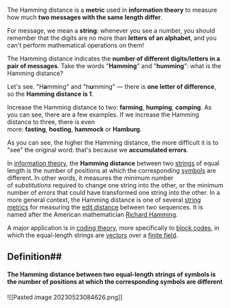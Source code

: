 The Hamming distance is a **metric** used in **information theory** to measure how much **two messages with the same length differ**.

For message, we mean a **string**: whenever you see a number, you should remember that the digits are no more than **letters of an alphabet**, and you can't perform mathematical operations on them!

The Hamming distance indicates the **number of different digits/letters in a pair of messages**. Take the words "**Hamming**" and "**humming**": what is the Hamming distance?

Let's see. "H**a**mming" and "h**u**mming" — there is **one letter of difference**, so the **Hamming distance is 1**.

Increase the Hamming distance to two: **farming**, **humping**, **camping**. As you can see, there are a few examples. If we increase the Hamming distance to three, there is even more: **fasting**, **hosting**, **hammock** or **Hamburg**.

As you can see, the higher the Hamming distance, the more difficult it is to "see" the original word: that's because we **accumulated errors**.

In [information theory](https://en.wikipedia.org/wiki/Information_theory "Information theory"), the **Hamming distance** between two [strings](https://en.wikipedia.org/wiki/String_(computer_science) "String (computer science)") of equal length is the number of positions at which the corresponding [symbols](https://en.wikipedia.org/wiki/Symbol "Symbol") are different. In other words, it measures the minimum number of _substitutions_ required to change one string into the other, or the minimum number of _errors_ that could have transformed one string into the other. In a more general context, the Hamming distance is one of several [string metrics](https://en.wikipedia.org/wiki/String_metric "String metric") for measuring the [edit distance](https://en.wikipedia.org/wiki/Edit_distance "Edit distance") between two sequences. It is named after the American mathematician [Richard Hamming](https://en.wikipedia.org/wiki/Richard_Hamming "Richard Hamming").

A major application is in [coding theory](https://en.wikipedia.org/wiki/Coding_theory "Coding theory"), more specifically to [block codes](https://en.wikipedia.org/wiki/Block_code "Block code"), in which the equal-length strings are [vectors](https://en.wikipedia.org/wiki/Vector_space "Vector space") over a [finite field](https://en.wikipedia.org/wiki/Finite_field "Finite field").

## Definition##

#### The Hamming distance between two equal-length strings of symbols is the number of positions at which the corresponding symbols are different

![[Pasted image 20230523084626.png]]


